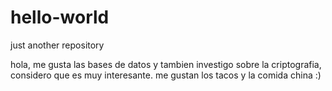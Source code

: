 # hello-world
just another repository

hola, me gusta las bases de datos y tambien investigo sobre la criptografia, considero que es muy interesante.
me gustan los tacos y la comida china :)
